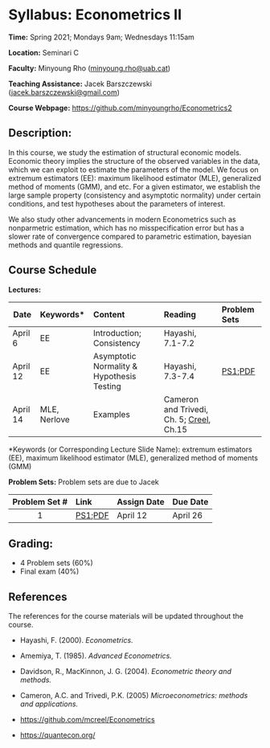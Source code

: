 # Syllabus: Econometrics II 

**Time:** Spring 2021; Mondays 9am; Wednesdays 11:15am

**Location:** Seminari C

**Faculty:** Minyoung Rho (minyoung.rho@uab.cat)

**Teaching Assistance:** Jacek Barszczewski (jacek.barszczewski@gmail.com)


**Course Webpage:** https://github.com/minyoungrho/Econometrics2

## Description:
In this course, we study the estimation of structural economic models. Economic theory implies the structure of the observed variables in the data, which we can exploit to estimate the parameters of the model. We focus on extremum estimators (EE): maximum likelihood estimator (MLE), generalized method of moments (GMM), and etc. For a given estimator, we establish the large sample property (consistency and asymptotic normality) under certain conditions, and test hypotheses about the parameters of interest. 

We also study other advancements in modern Econometrics such as  nonparmetric estimation, which has no misspecification error but has a slower rate of convergence compared to parametric estimation, bayesian methods and quantile regressions.

## Course Schedule

**Lectures:**

| Date | Keywords* |  Content | Reading  |  Problem Sets  |
|---|:---|:---|:---|:---|
| April 6 | EE | Introduction; Consistency  | Hayashi, 7.1-7.2  |   |
| April 12 | EE | Asymptotic Normality & Hypothesis Testing | Hayashi, 7.3-7.4  | [PS1](https://github.com/minyoungrho/Econometrics2/blob/main/ps/ps1.ipynb);[PDF](https://github.com/minyoungrho/Econometrics2/blob/main/ps/ps1.pdf)  |
| April 14 | MLE, Nerlove | Examples | Cameron and Trivedi, Ch. 5; [Creel](https://github.com/mcreel/Econometrics/blob/master/econometrics.pdf), Ch.15  | |

*Keywords (or Corresponding Lecture Slide Name): extremum estimators (EE), maximum likelihood estimator (MLE), generalized method of moments (GMM)


**Problem Sets:**
Problem sets are due to Jacek

| Problem Set # | Link |Assign Date |  Due Date |
|:---:|:---|:---|:---|
| 1 | [PS1](https://github.com/minyoungrho/Econometrics2/blob/main/ps/ps1.ipynb);[PDF](https://github.com/minyoungrho/Econometrics2/blob/main/ps/ps1.pdf) | April 12 | April 26 |

## Grading: 
- 4 Problem sets (60%)
- Final exam (40%)

## References
The references for the course materials will be updated throughout the course.
- Hayashi, F. (2000). *Econometrics.*
- Amemiya, T. (1985). *Advanced Econometrics.*
- Davidson, R., MacKinnon, J. G. (2004). *Econometric theory and methods.*
- Cameron, A.C. and Trivedi, P.K. (2005) *Microeconometrics: methods and applications.*

- https://github.com/mcreel/Econometrics
- https://quantecon.org/
